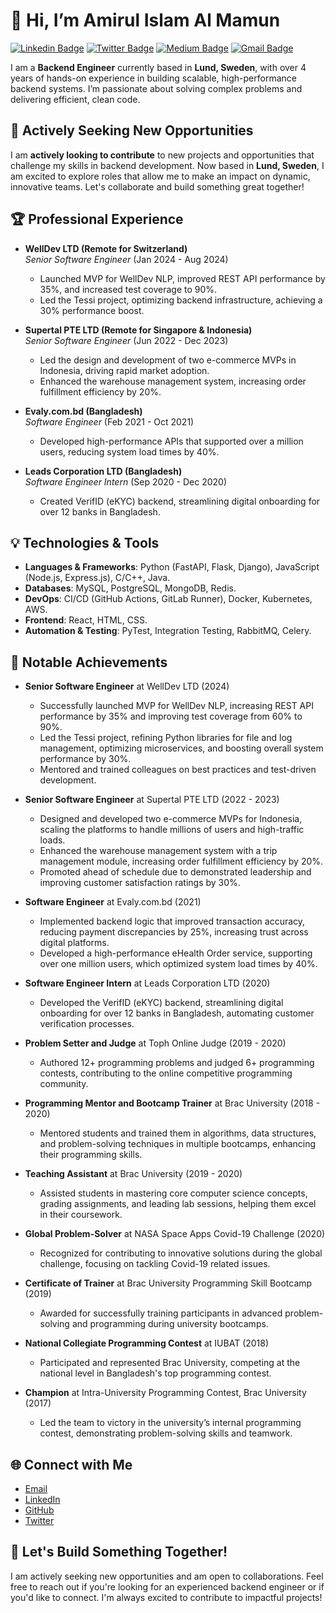 # 👋 Hi, I’m Amirul Islam Al Mamun

[![Linkedin Badge](https://img.shields.io/badge/-amirulislamalmamun-blue?style=flat-square&logo=Linkedin&logoColor=white&link=https://www.linkedin.com/in/amirulislamalmamun/)](https://www.linkedin.com/in/amirulislamalmamun/) [![Twitter Badge](https://img.shields.io/badge/-@_shiningflash-1ca0f1?style=flat-square&labelColor=1ca0f1&logo=twitter&logoColor=white&link=https://twitter.com/_shiningflash)](https://twitter.com/_shiningflash) [![Medium Badge](https://img.shields.io/badge/-@amirulislamalmamun-03a57a?style=flat-square&labelColor=000000&logo=Medium&link=https://medium.com/@amirulislamalmamun)](https://medium.com/@amirulislamalmamun) [![Gmail Badge](https://img.shields.io/badge/-amirulislamalmamun@gmail.com-c14438?style=flat-square&logo=Gmail&logoColor=white&link=mailto:amirulislamalmamun@gmail.com)](mailto:amirulislamalmamun@gmail.com)

I am a **Backend Engineer** currently based in **Lund, Sweden**, with over 4 years of hands-on experience in building scalable, high-performance backend systems. I’m passionate about solving complex problems and delivering efficient, clean code. 

## 🚀 Actively Seeking New Opportunities
I am **actively looking to contribute** to new projects and opportunities that challenge my skills in backend development. Now based in **Lund, Sweden**, I am excited to explore roles that allow me to make an impact on dynamic, innovative teams. Let's collaborate and build something great together!

## 🏆 Professional Experience
- **WellDev LTD (Remote for Switzerland)**  
  *Senior Software Engineer* (Jan 2024 - Aug 2024)  
  - Launched MVP for WellDev NLP, improved REST API performance by 35%, and increased test coverage to 90%.
  - Led the Tessi project, optimizing backend infrastructure, achieving a 30% performance boost.

- **Supertal PTE LTD (Remote for Singapore & Indonesia)**  
  *Senior Software Engineer* (Jun 2022 - Dec 2023)  
  - Led the design and development of two e-commerce MVPs in Indonesia, driving rapid market adoption.
  - Enhanced the warehouse management system, increasing order fulfillment efficiency by 20%.

- **Evaly.com.bd (Bangladesh)**  
  *Software Engineer* (Feb 2021 - Oct 2021)  
  - Developed high-performance APIs that supported over a million users, reducing system load times by 40%.

- **Leads Corporation LTD (Bangladesh)**  
  *Software Engineer Intern* (Sep 2020 - Dec 2020)  
  - Created VerifID (eKYC) backend, streamlining digital onboarding for over 12 banks in Bangladesh.

## 💡 Technologies & Tools
- **Languages & Frameworks**: Python (FastAPI, Flask, Django), JavaScript (Node.js, Express.js), C/C++, Java.
- **Databases**: MySQL, PostgreSQL, MongoDB, Redis.
- **DevOps**: CI/CD (GitHub Actions, GitLab Runner), Docker, Kubernetes, AWS.
- **Frontend**: React, HTML, CSS.
- **Automation & Testing**: PyTest, Integration Testing, RabbitMQ, Celery.

## 🌟 Notable Achievements

- **Senior Software Engineer** at WellDev LTD (2024)  
  - Successfully launched MVP for WellDev NLP, increasing REST API performance by 35% and improving test coverage from 60% to 90%.  
  - Led the Tessi project, refining Python libraries for file and log management, optimizing microservices, and boosting overall system performance by 30%.  
  - Mentored and trained colleagues on best practices and test-driven development.

- **Senior Software Engineer** at Supertal PTE LTD (2022 - 2023)  
  - Designed and developed two e-commerce MVPs for Indonesia, scaling the platforms to handle millions of users and high-traffic loads.  
  - Enhanced the warehouse management system with a trip management module, increasing order fulfillment efficiency by 20%.  
  - Promoted ahead of schedule due to demonstrated leadership and improving customer satisfaction ratings by 30%.

- **Software Engineer** at Evaly.com.bd (2021)  
  - Implemented backend logic that improved transaction accuracy, reducing payment discrepancies by 25%, increasing trust across digital platforms.  
  - Developed a high-performance eHealth Order service, supporting over one million users, which optimized system load times by 40%.

- **Software Engineer Intern** at Leads Corporation LTD (2020)  
  - Developed the VerifID (eKYC) backend, streamlining digital onboarding for over 12 banks in Bangladesh, automating customer verification processes.

- **Problem Setter and Judge** at Toph Online Judge (2019 - 2020)  
  - Authored 12+ programming problems and judged 6+ programming contests, contributing to the online competitive programming community.

- **Programming Mentor and Bootcamp Trainer** at Brac University (2018 - 2020)  
  - Mentored students and trained them in algorithms, data structures, and problem-solving techniques in multiple bootcamps, enhancing their programming skills.

- **Teaching Assistant** at Brac University (2019 - 2020)  
  - Assisted students in mastering core computer science concepts, grading assignments, and leading lab sessions, helping them excel in their coursework.

- **Global Problem-Solver** at NASA Space Apps Covid-19 Challenge (2020)  
  - Recognized for contributing to innovative solutions during the global challenge, focusing on tackling Covid-19 related issues.

- **Certificate of Trainer** at Brac University Programming Skill Bootcamp (2019)  
  - Awarded for successfully training participants in advanced problem-solving and programming during university bootcamps.

- **National Collegiate Programming Contest** at IUBAT (2018)  
  - Participated and represented Brac University, competing at the national level in Bangladesh's top programming contest.

- **Champion** at Intra-University Programming Contest, Brac University (2017)  
  - Led the team to victory in the university’s internal programming contest, demonstrating problem-solving skills and teamwork.


## 🌐 Connect with Me
- [Email](mailto:amirulislamalmamun@gmail.com)
- [LinkedIn](https://www.linkedin.com/in/amirulislamalmamun/)
- [GitHub](https://github.com/shiningflash)
- [Twitter](https://twitter.com/_shiningflash)

## 🔧 Let's Build Something Together!
I am actively seeking new opportunities and am open to collaborations. Feel free to reach out if you're looking for an experienced backend engineer or if you'd like to connect. I'm always excited to contribute to impactful projects!
